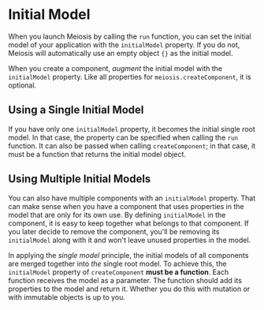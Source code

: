 # Initial Model

When you launch Meiosis by calling the `run` function, you can set the initial model of your application with the `initialModel` property. If you do not, Meiosis will automatically use an empty object `{}` as the initial model.

When you create a component, *augment* the initial model with the `initialModel` property. Like all properties for `meiosis.createComponent`, it is optional.

## Using a Single Initial Model

If you have only one `initialModel` property, it becomes the initial single root model. In that case, the property can be specified when calling the `run` function. It can also be passed when calling `createComponent`; in that case, it must be a function that returns the initial model object.

## Using Multiple Initial Models

You can also have multiple components with an `initialModel` property. That can make sense when you have a component that uses properties in the model that are only for its own use. By defining `initialModel` in the component, it is easy to keep together what belongs to that component. If you later decide to remove the component, you'll be removing its `initialModel` along with it and won't leave unused properties in the model.

In applying the *single model* principle, the initial models of all components are merged together into *the* single root model. To achieve this, the `initialModel` property of `createComponent` **must be a function**. Each function receives the model as a parameter. The function should add its properties to the model and return it. Whether you do this with mutation or with immutable objects is up to you.
